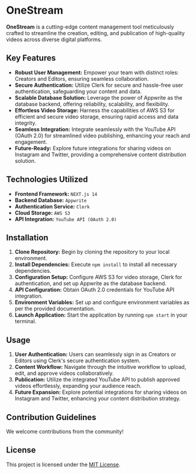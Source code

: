 # OneStream

**OneStream** is a cutting-edge content management tool meticulously crafted to streamline the creation, editing, and publication of high-quality videos across diverse digital platforms.

## Key Features

- **Robust User Management:** Empower your team with distinct roles: Creators and Editors, ensuring seamless collaboration.
- **Secure Authentication:** Utilize Clerk for secure and hassle-free user authentication, safeguarding your content and data.
- **Scalable Database Solution:** Leverage the power of Appwrite as the database backend, offering reliability, scalability, and flexibility.
- **Effortless Video Storage:** Harness the capabilities of AWS S3 for efficient and secure video storage, ensuring rapid access and data integrity.
- **Seamless Integration:** Integrate seamlessly with the YouTube API (OAuth 2.0) for streamlined video publishing, enhancing your reach and engagement.
- **Future-Ready:** Explore future integrations for sharing videos on Instagram and Twitter, providing a comprehensive content distribution solution.

## Technologies Utilized

- **Frontend Framework:** `NEXT.js 14`
- **Backend Database:** `Appwrite`
- **Authentication Service:** `Clerk`
- **Cloud Storage:** `AWS S3`
- **API Integration:** `YouTube API (OAuth 2.0)`

## Installation

1. **Clone Repository:** Begin by cloning the repository to your local environment.
2. **Install Dependencies:** Execute `npm install` to install all necessary dependencies.
3. **Configuration Setup:** Configure AWS S3 for video storage, Clerk for authentication, and set up Appwrite as the database backend.
4. **API Configuration:** Obtain OAuth 2.0 credentials for YouTube API integration.
5. **Environment Variables:** Set up and configure environment variables as per the provided documentation.
6. **Launch Application:** Start the application by running `npm start` in your terminal.

## Usage

1. **User Authentication:** Users can seamlessly sign in as Creators or Editors using Clerk's secure authentication system.
2. **Content Workflow:** Navigate through the intuitive workflow to upload, edit, and approve videos collaboratively.
3. **Publication:** Utilize the integrated YouTube API to publish approved videos effortlessly, expanding your audience reach.
4. **Future Expansion:** Explore potential integrations for sharing videos on Instagram and Twitter, enhancing your content distribution strategy.


## Contribution Guidelines

We welcome contributions from the community! 

## License

This project is licensed under the [MIT License](LICENSE).
